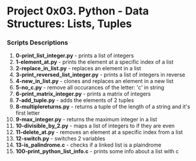 # Project 0x03. Python - Data Structures: Lists, Tuples

### Scripts Descriptions

1. **0-print_list_integer.py** - prints a list of integers
2. **1-element_at.py** - prints the element at a specific index of a list
3. **2-replace_in_list.py** - replaces an element in a list
4. **3-print_reversed_list_integer.py** - prints a list of integers in reverse
5. **4-new_in_list.py** - clones and replaces an element in a new list
6. **5-no_c.py** - remove all occurances of the letter: 'c' in string
7. **6-print_matrix_integer.py** - prints a matrix of integers
8. **7-add_tuple.py** - adds the elements of 2 tuples
9. **8-multiplereturns.py** - returns a tuple of the length of a string and it's first letter
10. **9-max_integer.py** - returns the maximum integer in a list
11. **10-divisible_by_2.py** - maps a list of integers to if they are even
12. **11-delete_at.py** - removes an element at a specific index from a list
13. **12-switch.py** - switches 2 variables
14. **13-is_palindrome.c** - checks if a linked list is a plaindrome
15. **100-print_python_list_info.c** - prints some info about a list with c
